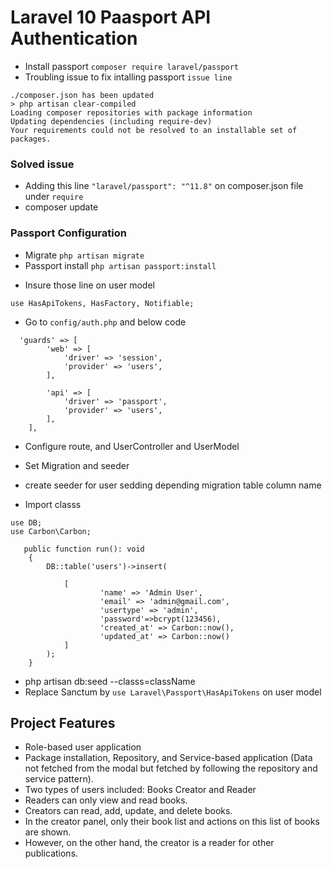 # Laravel 10 Paasport API Authentication
* Install passport ```composer require laravel/passport```
* Troubling issue to fix intalling passport ```issue line```
```
./composer.json has been updated
> php artisan clear-compiled
Loading composer repositories with package information
Updating dependencies (including require-dev)
Your requirements could not be resolved to an installable set of packages.
```

### Solved issue 
* Adding this line ```"laravel/passport": "^11.8"``` on composer.json file under ```require```
* composer update
### Passport Configuration 
* Migrate ```php artisan migrate```
* Passport install ```php artisan passport:install```
<!----![alt text](image.png)---->

* Insure those line on user model
```
use HasApiTokens, HasFactory, Notifiable;
```
* Go to ```config/auth.php``` and below code
```
  'guards' => [
        'web' => [
            'driver' => 'session',
            'provider' => 'users',
        ],

        'api' => [
            'driver' => 'passport',
            'provider' => 'users',
        ],
    ],
```
* Configure route, and UserController and UserModel
* Set Migration and seeder
* create seeder for user sedding depending migration table column name

* Import classs
 ```
use DB;
use Carbon\Carbon;
  ```
```
   public function run(): void
    {
        DB::table('users')->insert(

            [
                    'name' => 'Admin User',
                    'email' => 'admin@gmail.com',
                    'usertype' => 'admin',
                    'password'=>bcrypt(123456),
                    'created_at' => Carbon::now(),
                    'updated_at' => Carbon::now()
            ]
        );
    }
```
* php artisan db:seed --classs=className
* Replace Sanctum by ```use Laravel\Passport\HasApiTokens``` on user model


## Project Features
* Role-based user application
* Package installation, Repository, and Service-based application (Data not fetched from the modal but fetched by following the repository and service pattern).
* Two types of users included: Books Creator and Reader
* Readers can only view and read books.
* Creators can read, add, update, and delete books.
* In the creator panel, only their book list and actions on this list of books are shown.
* However, on the other hand, the creator is a reader for other publications.
